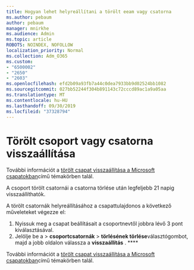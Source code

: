 ```yaml
---
title: Hogyan lehet helyreállítani a törölt eeam vagy csatorna
ms.author: pebaum
author: pebaum
manager: mnirkhe
ms.audience: Admin
ms.topic: article
ROBOTS: NOINDEX, NOFOLLOW
localization_priority: Normal
ms.collection: Adm_O365
ms.custom:
- "6500002"
- "2650"
- "2603"
ms.openlocfilehash: efd2b09a93fb7a44c0dea7933bb9d02524bb1082
ms.sourcegitcommit: 027bb52244f304b891143c72cccd89ac1a9a05aa
ms.translationtype: MT
ms.contentlocale: hu-HU
ms.lasthandoff: 09/30/2019
ms.locfileid: "37328794"
---
```

# <a name="how-to-restore-a-deleted-team-or-channel"></a>Törölt csoport vagy csatorna visszaállítása

További információt a [törölt csapat visszaállítása a Microsoft csapatokban](https://blogs.technet.microsoft.com/skypehybridguy/2017/07/23/restoring-a-deleted-team-in-microsoft-teams)című témakörben talál.

A csoport törölt csatornái a csatorna törlése után legfeljebb 21 napig visszaállíthatók.

A törölt csatornák helyreállításához a csapattulajdonos a következő műveleteket végezze el:

1. Nyissuk meg a csapat beállításait a csoportnevtől jobbra lévő 3 pont kiválasztásával.
2. Jelölje be a > **csoportcsatornák** > **törlésének törlése**választógombot, majd a jobb oldalon válassza a **visszaállítás** . ****

További információt a [törölt csapat visszaállítása a Microsoft csapatokban](https://blogs.technet.microsoft.com/skypehybridguy/2017/07/23/restoring-a-deleted-team-in-microsoft-teams)című témakörben talál.